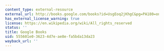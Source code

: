 ```yaml
---
content_type: external-resource
external_url: http://books.google.com/books?id=UsgEoq2jKhgC&pg=PA180=onepage
has_external_license_warning: true
license: https://en.wikipedia.org/wiki/All_rights_reserved
status: ''
title: Google Books
uid: 555601e0-3623-4d7e-ae8e-fa5bda13da23
wayback_url: ''
---
```

